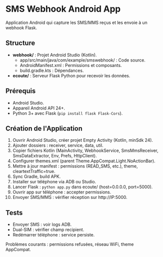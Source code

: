 # SMS Webhook Android App

Application Android qui capture les SMS/MMS reçus et les envoie à un webhook Flask.

## Structure
- **webhook/** : Projet Android Studio (Kotlin).
  - app/src/main/java/com/example/smswebhook/ : Code source.
  - AndroidManifest.xml : Permissions et composants.
  - build.gradle.kts : Dépendances.
- **ecoute/** : Serveur Flask Python pour recevoir les données.

## Prérequis
- Android Studio.
- Appareil Android API 24+.
- Python 3+ avec Flask (`pip install flask Flask-Cors`).

## Création de l'Application
1. Ouvrir Android Studio, créer projet Empty Activity (Kotlin, minSdk 24).
2. Ajouter dossiers : receiver, service, data, util.
3. Copier fichiers Kotlin (MainActivity, WebhookService, SmsMmsReceiver, SmsDataExtractor, Env, Prefs, HttpClient).
4. Configurer themes.xml (parent Theme.AppCompat.Light.NoActionBar).
5. Mettre à jour manifest : permissions (READ_SMS, etc.), theme, cleartextTraffic=true.
6. Sync Gradle, build APK.
7. Installer sur téléphone via ADB ou Studio.
8. Lancer Flask : `python app.py` dans ecoute/ (host=0.0.0.0, port=5000).
9. Ouvrir app sur téléphone : accepter permissions.
10. Envoyer SMS/MMS : vérifier réception sur http://IP:5000.

## Tests
- Envoyer SMS : voir logs ADB.
- Dual-SIM : vérifier champ recipient.
- Redémarrer téléphone : service persiste.

Problèmes courants : permissions refusées, réseau WiFi, theme AppCompat.